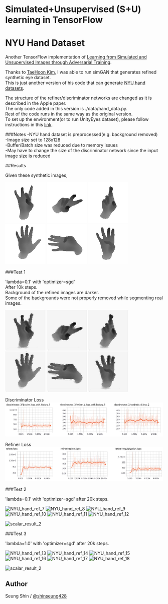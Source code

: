 # Simulated+Unsupervised (S+U) learning in TensorFlow
# NYU Hand Dataset

Another TensorFlow implementation of [Learning from Simulated and Unsupervised Images through Adversarial Training](https://arxiv.org/abs/1612.07828).

Thanks to [TaeHoon Kim](http://carpedm20.github.io), I was able to run simGAN that generates refined synthetic eye dataset.  
This is just another version of his code that can generate [NYU hand datasets](http://cims.nyu.edu/~tompson/NYU_Hand_Pose_Dataset.htm).


The structure of the refiner/discriminator networks are changed as it is described in the Apple paper.  
The only code added in this version is ./data/hand_data.py.  
Rest of the code runs in the same way as the original version.  
To set up the environment(or to run UnityEyes dataset), please follow instructions in this [link](https://github.com/carpedm20/simulated-unsupervised-tensorflow).

###Notes
-NYU hand dataset is preprocessed(e.g. background removed)  
-Image size set to 128x128  
-Buffer/Batch size was reduced due to memory issues  
-May have to change the size of the discriminator network since the input image size is reduced  

##Results

Given these synthetic images,

![NYU_hand_synt_1](./results/synt_1.png)
![NYU_hand_synt_2](./results/synt_2.png)
![NYU_hand_synt_3](./results/synt_3.png)
![NYU_hand_synt_4](./results/synt_4.png)
![NYU_hand_synt_5](./results/synt_5.png)
![NYU_hand_synt_6](./results/synt_6.png)

###Test 1

'lambda=0.1' with 'optimizer=sgd'  
After 10k steps.  
Background of the refined images are darker.  
Some of the backgrounds were not properly removed while segmenting real images.  

![NYU_hand_ref_1](./results/refined_1.png)
![NYU_hand_ref_2](./results/refined_2.png)
![NYU_hand_ref_3](./results/refined_3.png)
![NYU_hand_ref_4](./results/refined_4.png)
![NYU_hand_ref_5](./results/refined_5.png)
![NYU_hand_ref_6](./results/refined_6.png)

Discriminator Loss  
![scalar_d_result_1](./results/scalar_discrim_result_1.png)

Refiner Loss  
![scalar_r_result_1](./results/scalar_refine_result_1.png)

###Test 2

'lambda=0.1' with 'optimizer=sgd' after 20k steps.  

![NYU_hand_ref_7](./results/refined_0.5_1.png)
![NYU_hand_ref_8](./results/refined_0.5_2.png)
![NYU_hand_ref_9](./results/refined_0.5_3.png)
![NYU_hand_ref_10](./results/refined_0.5_4.png)
![NYU_hand_ref_11](./results/refined_0.5_5.png)
![NYU_hand_ref_12](./results/refined_0.5_6.png)

![scalar_result_2](./results/scalar_result_2.png)

###Test 3

'lambda=1.0' with 'optimizer=sgd' after 20k steps.  

![NYU_hand_ref_13](./results/refined_1.0_1.png)
![NYU_hand_ref_14](./results/refined_1.0_2.png)
![NYU_hand_ref_15](./results/refined_1.0_3.png)
![NYU_hand_ref_16](./results/refined_1.0_4.png)
![NYU_hand_ref_17](./results/refined_1.0_5.png)
![NYU_hand_ref_18](./results/refined_1.0_6.png)

![scalar_result_2](./results/scalar_result_2.png)


## Author

Seung Shin / [@shinseung428](http://shinseung428.github.io)


